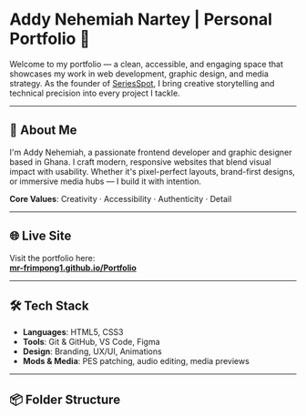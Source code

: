 # Addy Nehemiah Nartey | Personal Portfolio 🚀

Welcome to my portfolio — a clean, accessible, and engaging space that showcases my work in web development, graphic design, and media strategy. As the founder of [SeriesSpot](https://seriesspot.com), I bring creative storytelling and technical precision into every project I tackle.

---

## 👋 About Me

I'm Addy Nehemiah, a passionate frontend developer and graphic designer based in Ghana. I craft modern, responsive websites that blend visual impact with usability. Whether it's pixel-perfect layouts, brand-first designs, or immersive media hubs — I build it with intention.

**Core Values**: Creativity · Accessibility · Authenticity · Detail

---

## 🌐 Live Site

Visit the portfolio here:  
**[mr-frimpong1.github.io/Portfolio](https://mr-frimpong1.github.io/Portfolio/)**

---

## 🛠️ Tech Stack

- **Languages**: HTML5, CSS3
- **Tools**: Git & GitHub, VS Code, Figma
- **Design**: Branding, UX/UI, Animations
- **Mods & Media**: PES patching, audio editing, media previews

---

## 📦 Folder Structure

